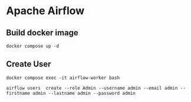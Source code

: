 # Apache Airflow

## Build docker image

```
docker compose up -d
```

## Create User

```
docker compose exec -it airflow-worker bash

airflow users  create --role Admin --username admin --email admin --firstname admin --lastname admin --password admin
```
